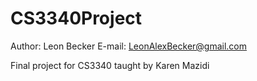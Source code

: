 # CS3340Project
Author: Leon Becker
E-mail: LeonAlexBecker@gmail.com

Final project for CS3340 taught by Karen Mazidi
